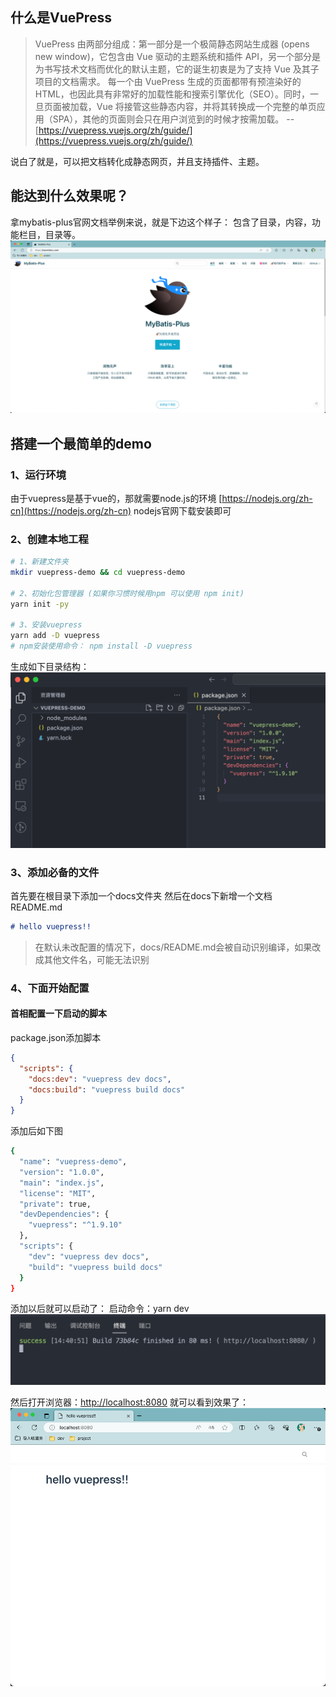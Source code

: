 ## 什么是VuePress
> VuePress 由两部分组成：第一部分是一个极简静态网站生成器 (opens new window)，它包含由 Vue 驱动的主题系统和插件 API，另一个部分是为书写技术文档而优化的默认主题，它的诞生初衷是为了支持 Vue 及其子项目的文档需求。
> 每一个由 VuePress 生成的页面都带有预渲染好的 HTML，也因此具有非常好的加载性能和搜索引擎优化（SEO）。同时，一旦页面被加载，Vue 将接管这些静态内容，并将其转换成一个完整的单页应用（SPA），其他的页面则会只在用户浏览到的时候才按需加载。
> -- [https://vuepress.vuejs.org/zh/guide/](https://vuepress.vuejs.org/zh/guide/)

说白了就是，可以把文档转化成静态网页，并且支持插件、主题。

## 能达到什么效果呢？
拿mybatis-plus官网文档举例来说，就是下边这个样子：
包含了目录，内容，功能栏目，目录等。
![image-20230915182331600](./assets/image-20230915182331600.png)

## 搭建一个最简单的demo
### 1、运行环境
由于vuepress是基于vue的，那就需要node.js的环境
[https://nodejs.org/zh-cn](https://nodejs.org/zh-cn) nodejs官网下载安装即可
### 2、创建本地工程

```bash
# 1、新建文件夹 
mkdir vuepress-demo && cd vuepress-demo

# 2、初始化包管理器 (如果你习惯时候用npm 可以使用 npm init)
yarn init -py

# 3、安装vuepress 
yarn add -D vuepress 
# npm安装使用命令： npm install -D vuepress

```
生成如下目录结构：
![image.png](./assets/1694759765303-2af5b96b-ce42-4dcb-9c94-15d27d36feba.png)

### 3、添加必备的文件
首先要在根目录下添加一个docs文件夹
然后在docs下新增一个文档 README.md
```markdown
# hello vuepress!!
```
> 在默认未改配置的情况下，docs/README.md会被自动识别编译，如果改成其他文件名，可能无法识别

### 4、下面开始配置
#### 首相配置一下启动的脚本
package.json添加脚本
```json
{
  "scripts": {
    "docs:dev": "vuepress dev docs",
    "docs:build": "vuepress build docs"
  }
}
```
添加后如下图
```bash
{
  "name": "vuepress-demo",
  "version": "1.0.0",
  "main": "index.js",
  "license": "MIT",
  "private": true,
  "devDependencies": {
    "vuepress": "^1.9.10"
  },
  "scripts": {
    "dev": "vuepress dev docs",
    "build": "vuepress build docs"
  }
}

```

添加以后就可以启动了：
启动命令：yarn dev
![image.png](./assets/1694760066491-727e4b5e-9ea7-4b09-9e54-533eaa6633ec.png)

然后打开浏览器：[http://localhost:8080](http://localhost:8080)
就可以看到效果了：
![image-20230915182838717](./assets/image-20230915182838717.png)

